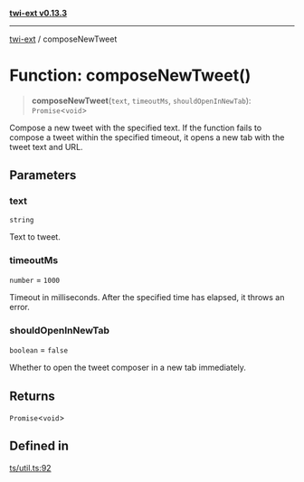 [**twi-ext v0.13.3**](../README.md)

***

[twi-ext](../README.md) / composeNewTweet

# Function: composeNewTweet()

> **composeNewTweet**(`text`, `timeoutMs`, `shouldOpenInNewTab`): `Promise`\<`void`\>

Compose a new tweet with the specified text.
If the function fails to compose a tweet within the specified timeout, it opens a new tab with the tweet text and URL.

## Parameters

### text

`string`

Text to tweet.

### timeoutMs

`number` = `1000`

Timeout in milliseconds. After the specified time has elapsed, it throws an error.

### shouldOpenInNewTab

`boolean` = `false`

Whether to open the tweet composer in a new tab immediately.

## Returns

`Promise`\<`void`\>

## Defined in

[ts/util.ts:92](https://github.com/Robot-Inventor/twi-ext/blob/9cf258aebb6141e3686a72c9730d5b2be992fe8e/src/ts/util.ts#L92)
